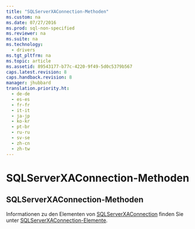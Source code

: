 ```yaml
---
title: "SQLServerXAConnection-Methoden"
ms.custom: na
ms.date: 07/27/2016
ms.prod: sql-non-specified
ms.reviewer: na
ms.suite: na
ms.technology: 
  - drivers
ms.tgt_pltfrm: na
ms.topic: article
ms.assetid: 89543177-b77c-4220-9f49-5d0c5379b567
caps.latest.revision: 8
caps.handback.revision: 8
manager: jhubbard
translation.priority.ht: 
  - de-de
  - es-es
  - fr-fr
  - it-it
  - ja-jp
  - ko-kr
  - pt-br
  - ru-ru
  - sv-se
  - zh-cn
  - zh-tw
---
```

# SQLServerXAConnection-Methoden
    
## SQLServerXAConnection\-Methoden  
 Informationen zu den Elementen von [SQLServerXAConnection](../content/SQLServerXAConnection-Class.md) finden Sie unter [SQLServerXAConnection-Elemente](../content/SQLServerXAConnection-Members.md).  
  
  